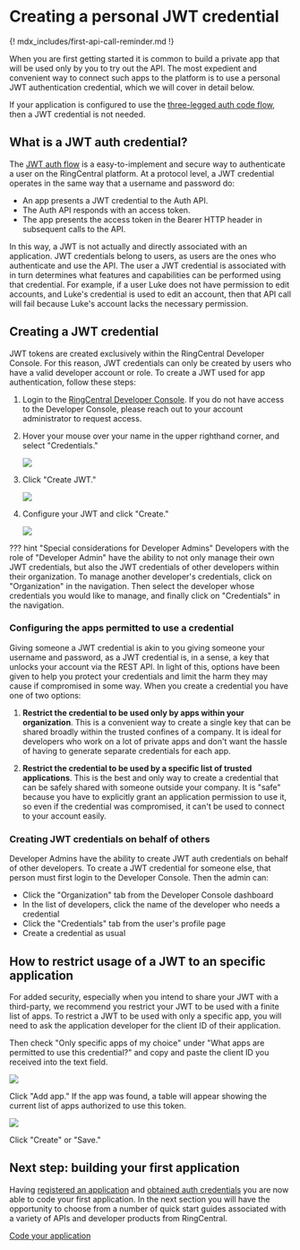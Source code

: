 # Creating a personal JWT credential

{! mdx_includes/first-api-call-reminder.md !}

When you are first getting started it is common to build a private app that will be used only by you to try out the API. The most expedient and convenient way to connect such apps to the platform is to use a personal JWT authentication credential, which we will cover in detail below. 

If your application is configured to use the [three-legged auth code flow](../authentication/auth-code-flow.md), then a JWT credential is not needed.

## What is a JWT auth credential?

The [JWT auth flow](../authentication/jwt-flow.md) is a easy-to-implement and secure way to authenticate a user on the RingCentral platform. At a protocol level, a JWT credential operates in the same way that a username and password do:

* An app presents a JWT credential to the Auth API.
* The Auth API responds with an access token.
* The app presents the access token in the Bearer HTTP header in subsequent calls to the API. 

In this way, a JWT is not actually and directly associated with an application. JWT credentials belong to users, as users are the ones who authenticate and use the API. The user a JWT credential is associated with in turn determines what features and capabilities can be performed using that credential. For example, if a user Luke does not have permission to edit accounts, and Luke's credential is used to edit an account, then that API call will fail because Luke's account lacks the necessary permission. 

## Creating a JWT credential

JWT tokens are created exclusively within the RingCentral Developer Console. For this reason, JWT credentials can only be created by users who have a valid developer account or role. To create a JWT used for app authentication, follow these steps:

1. Login to the [RingCentral Developer Console](https://developers.ringcentral.com/my-account.html). If you do not have access to the Developer Console, please reach out to your account administrator to request access. 

2. Hover your mouse over your name in the upper righthand corner, and select "Credentials."

    <img src="../../authentication/jwt-credentials-menu.png" class="img-fluid" style="max-width:300px">

3. Click "Create JWT."

    <img src="../../authentication/jwt-auth-list.png" class="img-fluid" style="max-width:600px">

4. Configure your JWT and click "Create." 

    <img src="../../authentication/jwt-auth-create.png" class="img-fluid" style="max-width:500px">

??? hint "Special considerations for Developer Admins"
    Developers with the role of "Developer Admin" have the ability to not only manage their own JWT credentials, but also the JWT credentials of other developers within their organization. 
	To manage another developer's credentials, click on "Organization" in the navigation. Then select the developer whose credentials you would like to manage, and finally click on "Credentials" in the navigation. 

### Configuring the apps permitted to use a credential

Giving someone a JWT credential is akin to you giving someone your username and password, as a JWT credential is, in a sense, a key that unlocks your account via the REST API. In light of this, options have been given to help you protect your credentials and limit the harm they may cause if compromised in some way. When you create a credential you have one of two options:

1. **Restrict the credential to be used only by apps within your organization**. This is a convenient way to create a single key that can be shared broadly within the trusted confines of a company. It is ideal for developers who work on a lot of private apps and don't want the hassle of having to generate separate credentials for each app. 

2. **Restrict the credential to be used by a specific list of trusted applications**. This is the best and only way to create a credential that can be safely shared with someone outside your company. It is "safe" because you have to explicitly grant an application permission to use it, so even if the credential was compromised, it can't be used to connect to your account easily. 

### Creating JWT credentials on behalf of others

Developer Admins have the ability to create JWT auth credentials on behalf of other developers. To create a JWT credential for someone else, that person must first login to the Developer Console. Then the admin can:

* Click the "Organization" tab from the Developer Console dashboard
* In the list of developers, click the name of the developer who needs a credential
* Click the "Credentials" tab from the user's profile page
* Create a credential as usual

## How to restrict usage of a JWT to an specific application

For added security, especially when you intend to share your JWT with a third-party, we recommend you restrict your JWT to be used with a finite list of apps. To restrict a JWT to be used with only a specific app, you will need to ask the application developer for the client ID of their application. 

Then check "Only specific apps of my choice" under "What apps are permitted to use this credential?" and copy and paste the client ID you received into the text field. 

<img src="../../authentication/jwt-auth-clientid.png" class="img-fluid" style="max-width:500px">

Click "Add app." If the app was found, a table will appear showing the current list of apps authorized to use this token. 

<img src="../../authentication/jwt-auth-app-access.png" class="img-fluid" style="max-width:500px">

Click "Create" or "Save."

## Next step: building your first application

Having [registered an application](register-app.md) and [obtained auth credentials](create-credential.md) you are now able to code your first application. In the next section you will have the opportunity to choose from a number of quick start guides associated with a variety of APIs and developer products from RingCentral. 

<a class="btn btn-lg btn-primary" href="../code-app/">Code your application</a>
